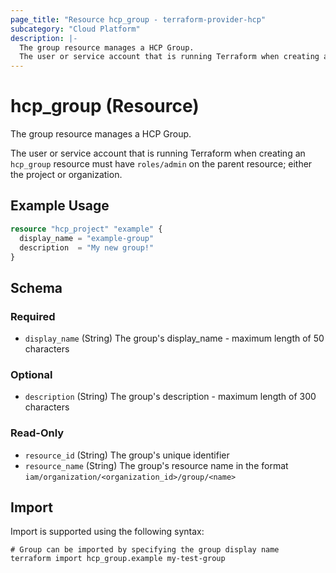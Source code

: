 ```yaml
---
page_title: "Resource hcp_group - terraform-provider-hcp"
subcategory: "Cloud Platform"
description: |-
  The group resource manages a HCP Group.
  The user or service account that is running Terraform when creating an hcp_group resource must have roles/admin on the parent resource; either the project or organization.
---
```


# hcp_group (Resource)

The group resource manages a HCP Group.

The user or service account that is running Terraform when creating an `hcp_group` resource must have `roles/admin` on the parent resource; either the project or organization.

## Example Usage

```terraform
resource "hcp_project" "example" {
  display_name = "example-group"
  description  = "My new group!"
}
```

<!-- schema generated by tfplugindocs -->
## Schema

### Required

- `display_name` (String) The group's display_name - maximum length of 50 characters

### Optional

- `description` (String) The group's description - maximum length of 300 characters

### Read-Only

- `resource_id` (String) The group's unique identifier
- `resource_name` (String) The group's resource name in the format `iam/organization/<organization_id>/group/<name>`

## Import

Import is supported using the following syntax:

```shell
# Group can be imported by specifying the group display name
terraform import hcp_group.example my-test-group
```
